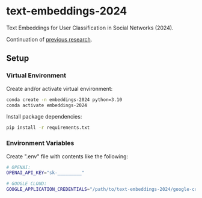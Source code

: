 # text-embeddings-2024

Text Embeddings for User Classification in Social Networks (2024).

Continuation of [previous research](https://github.com/s2t2/openai-embeddings-2023).

## Setup

### Virtual Environment

Create and/or activate virtual environment:

```sh
conda create -n embeddings-2024 python=3.10
conda activate embeddings-2024
```

Install package dependencies:

```sh
pip install -r requirements.txt
```


### Environment Variables

Create ".env" file with contents like the following:

```sh
# OPENAI:
OPENAI_API_KEY="sk-_________"

# GOOGLE CLOUD:
GOOGLE_APPLICATION_CREDENTIALS="/path/to/text-embeddings-2024/google-credentials.json"
```
